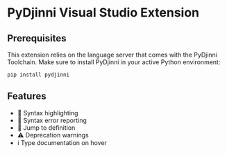 # PyDjinni Visual Studio Extension

## Prerequisites

This extension relies on the language server that comes with the PyDjinni Toolchain.
Make sure to install PyDjinni in your active Python environment:

```sh
pip install pydjinni
```

## Features

* 🌈 Syntax highlighting
* 🔎 Syntax error reporting
* 🎯 Jump to definition
* ⚠️ Deprecation warnings
* ℹ️ Type documentation on hover
